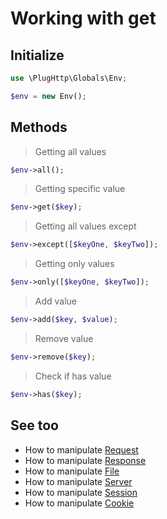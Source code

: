# Working with get

## Initialize
```php
use \PlugHttp\Globals\Env;

$env = new Env();
```

## Methods

>  Getting all values
```php
$env->all();
```

> Getting specific value
```php
$env->get($key);
```

> Getting all values except
```php
$env->except([$keyOne, $keyTwo]);
```

> Getting only values
```php
$env->only([$keyOne, $keyTwo]);
```

> Add value
```php
$env->add($key, $value);
```

> Remove value
```php
$env->remove($key);
```

> Check if has value
```php
$env->has($key);
```

## See too
* How to manipulate [Request](request.md)
* How to manipulate [Response](response.md)
* How to manipulate [File](file.md)
* How to manipulate [Server](server.md)
* How to manipulate [Session](session.md)
* How to manipulate [Cookie](cookie.md)